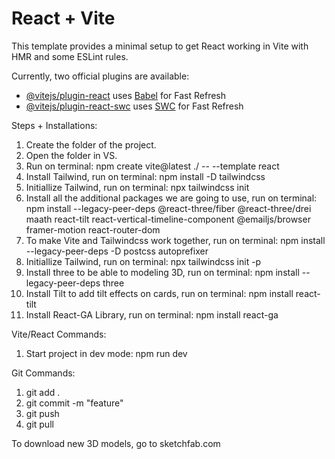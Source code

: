 # React + Vite

This template provides a minimal setup to get React working in Vite with HMR and some ESLint rules.

Currently, two official plugins are available:
- [@vitejs/plugin-react](https://github.com/vitejs/vite-plugin-react/blob/main/packages/plugin-react/README.md) uses [Babel](https://babeljs.io/) for Fast Refresh
- [@vitejs/plugin-react-swc](https://github.com/vitejs/vite-plugin-react-swc) uses [SWC](https://swc.rs/) for Fast Refresh

Steps + Installations:
1. Create the folder of the project.
2. Open the folder in VS.
3. Run on terminal: npm create vite@latest ./ -- --template react
4. Install Tailwind, run on terminal: npm install -D tailwindcss
5. Initiallize Tailwind, run on terminal: npx tailwindcss init
6. Install all the additional packages we are going to use, run on terminal: npm install --legacy-peer-deps @react-three/fiber @react-three/drei maath react-tilt react-vertical-timeline-component @emailjs/browser framer-motion react-router-dom
7. To make Vite and Tailwindcss work together, run on terminal: npm install --legacy-peer-deps -D postcss autoprefixer
8. Initiallize Tailwind, run on terminal: npx tailwindcss init -p
9. Install three to be able to modeling 3D, run on terminal: npm install --legacy-peer-deps three
10. Install Tilt to add tilt effects on cards, run on terminal: npm install react-tilt
11. Install React-GA Library, run on terminal: npm install react-ga

Vite/React Commands:
1. Start project in dev mode: npm run dev

Git Commands:
1. git add .
2. git commit -m "feature"
3. git push
4. git pull

To download new 3D models, go to sketchfab.com
